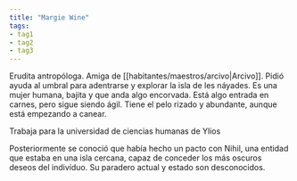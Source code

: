 ```yaml
---
title: "Margie Wine"
tags: 
- tag1
- tag2
- tag3
---
```


Erudita antropóloga. Amiga de [[habitantes/maestros/arcivo|Arcivo]]. Pidió ayuda al umbral para adentrarse y explorar la isla de les náyades. Es una mujer humana, bajita y que anda algo encorvada. Está algo entrada en carnes, pero sigue siendo ágil. Tiene el pelo rizado y abundante, aunque está empezando a canear.

Trabaja para la universidad de ciencias humanas de Ylios

Posteriormente se conoció que había hecho un pacto con Nihil, una entidad que estaba en una isla cercana, capaz de conceder los más oscuros deseos del indivíduo. Su paradero actual y estado son desconocidos.